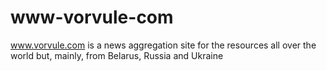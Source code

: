 # www-vorvule-com

www.vorvule.com is a news aggregation site for the resources all over the world but, mainly, from Belarus, Russia and Ukraine
